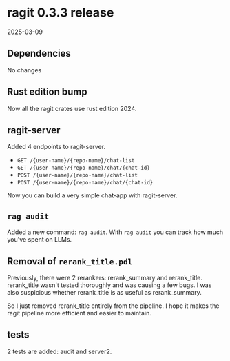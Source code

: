 # ragit 0.3.3 release

2025-03-09

## Dependencies

No changes

## Rust edition bump

Now all the ragit crates use rust edition 2024.

## ragit-server

Added 4 endpoints to ragit-server.

- `GET /{user-name}/{repo-name}/chat-list`
- `GET /{user-name}/{repo-name}/chat/{chat-id}`
- `POST /{user-name}/{repo-name}/chat-list`
- `POST /{user-name}/{repo-name}/chat/{chat-id}`

Now you can build a very simple chat-app with ragit-server.

## `rag audit`

Added a new command: `rag audit`. With `rag audit` you can track how much you've spent on LLMs.

## Removal of `rerank_title.pdl`

Previously, there were 2 rerankers: rerank_summary and rerank_title. rerank_title wasn't tested thoroughly and was causing a few bugs. I was also suspicious whether rerank_title is as useful as rerank_summary.

So I just removed rerank_title entirely from the pipeline. I hope it makes the ragit pipeline more efficient and easier to maintain.

## tests

2 tests are added: audit and server2.
